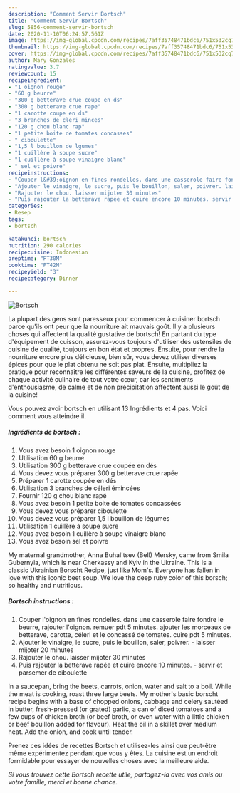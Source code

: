 ```yaml
---
description: "Comment Servir Bortsch"
title: "Comment Servir Bortsch"
slug: 5856-comment-servir-bortsch
date: 2020-11-10T06:24:57.561Z
image: https://img-global.cpcdn.com/recipes/7aff35748471bdc6/751x532cq70/bortsch-photo-principale-de-la-recette.jpg
thumbnail: https://img-global.cpcdn.com/recipes/7aff35748471bdc6/751x532cq70/bortsch-photo-principale-de-la-recette.jpg
cover: https://img-global.cpcdn.com/recipes/7aff35748471bdc6/751x532cq70/bortsch-photo-principale-de-la-recette.jpg
author: Mary Gonzales
ratingvalue: 3.7
reviewcount: 15
recipeingredient:
- "1 oignon rouge"
- "60 g beurre"
- "300 g betterave crue coupe en ds"
- "300 g betterave crue rape"
- "1 carotte coupe en ds"
- "3 branches de cleri minces"
- "120 g chou blanc rap"
- "1 petite boite de tomates concasses"
- " ciboulette"
- "1,5 l bouillon de lgumes"
- "1 cuillère à soupe sucre"
- "1 cuillère à soupe vinaigre blanc"
- " sel et poivre"
recipeinstructions:
- "Couper l&#39;oignon en fines rondelles. dans une casserole faire fondre le beurre, rajouter l&#39;oignon. remuer pdt 5 minutes. ajouter les morceaux de betterave, carotte, céleri et le concassé de tomates. cuire pdt 5 minutes."
- "Ajouter le vinaigre, le sucre, puis le bouillon, saler, poivrer. laisser mijoter 20 minutes"
- "Rajouter le chou. laisser mijoter 30 minutes"
- "Puis rajouter la betterave rapée et cuire encore 10 minutes. servir et parsemer de ciboulette"
categories:
- Resep
tags:
- bortsch

katakunci: bortsch 
nutrition: 290 calories
recipecuisine: Indonesian
preptime: "PT30M"
cooktime: "PT42M"
recipeyield: "3"
recipecategory: Dinner

---
```



![Bortsch](https://img-global.cpcdn.com/recipes/7aff35748471bdc6/751x532cq70/bortsch-photo-principale-de-la-recette.jpg)

La plupart des gens sont paresseux pour commencer à cuisiner bortsch parce qu'ils ont peur que la nourriture ait mauvais goût. Il y a plusieurs choses qui affectent la qualité gustative de bortsch! En partant du type d'équipement de cuisson, assurez-vous toujours d'utiliser des ustensiles de cuisine de qualité, toujours en bon état et propres. Ensuite, pour rendre la nourriture encore plus délicieuse, bien sûr, vous devez utiliser diverses épices pour que le plat obtenu ne soit pas plat. Ensuite, multipliez la pratique pour reconnaître les différentes saveurs de la cuisine, profitez de chaque activité culinaire de tout votre cœur, car les sentiments d'enthousiasme, de calme et de non précipitation affectent aussi le goût de la cuisine!

<!--inarticleads1-->

Vous pouvez avoir bortsch en utilisant 13 Ingrédients et 4 pas. Voici comment vous atteindre il.

##### Ingrédients de bortsch :

1. Vous avez besoin 1 oignon rouge
1. Utilisation 60 g beurre
1. Utilisation 300 g betterave crue coupée en dés
1. Vous devez vous préparer 300 g betterave crue rapée
1. Préparer 1 carotte coupée en dés
1. Utilisation 3 branches de céleri émincées
1. Fournir 120 g chou blanc rapé
1. Vous avez besoin 1 petite boite de tomates concassées
1. Vous devez vous préparer  ciboulette
1. Vous devez vous préparer 1,5 l bouillon de légumes
1. Utilisation 1 cuillère à soupe sucre
1. Vous avez besoin 1 cuillère à soupe vinaigre blanc
1. Vous avez besoin  sel et poivre


My maternal grandmother, Anna Buhal&#39;tsev (Bell) Mersky, came from Smila Gubernyia, which is near Cherkassy and Kyiv in the Ukraine. This is a classic Ukrainian Borscht Recipe, just like Mom&#39;s. Everyone has fallen in love with this iconic beet soup. We love the deep ruby color of this borsch; so healthy and nutritious. 

<!--inarticleads2-->

##### Bortsch instructions :

1. Couper l&#39;oignon en fines rondelles. dans une casserole faire fondre le beurre, rajouter l&#39;oignon. remuer pdt 5 minutes. ajouter les morceaux de betterave, carotte, céleri et le concassé de tomates. cuire pdt 5 minutes.
1. Ajouter le vinaigre, le sucre, puis le bouillon, saler, poivrer. - laisser mijoter 20 minutes
1. Rajouter le chou. laisser mijoter 30 minutes
1. Puis rajouter la betterave rapée et cuire encore 10 minutes. - servir et parsemer de ciboulette


In a saucepan, bring the beets, carrots, onion, water and salt to a boil. While the meat is cooking, roast three large beets. My mother&#39;s basic borscht recipe begins with a base of chopped onions, cabbage and celery sautéed in butter, fresh-pressed (or grated) garlic, a can of diced tomatoes and a few cups of chicken broth (or beef broth, or even water with a little chicken or beef bouillon added for flavour). Heat the oil in a skillet over medium heat. Add the onion, and cook until tender. 

<!--inarticleads1-->

<p>
Prenez ces idées de recettes Bortsch et utilisez-les ainsi que peut-être même expérimentez pendant que vous y êtes. La cuisine est un endroit formidable pour essayer de nouvelles choses avec la meilleure aide.
</p>

<p>
<i>Si vous trouvez cette Bortsch recette utile, partagez-la avec vos amis ou votre famille, merci et bonne chance.</i>
</p>
